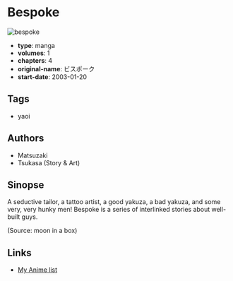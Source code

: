 # Bespoke

![bespoke](https://cdn.myanimelist.net/images/manga/1/32367.jpg)

-   **type**: manga
-   **volumes**: 1
-   **chapters**: 4
-   **original-name**: ビスポーク
-   **start-date**: 2003-01-20

## Tags

-   yaoi

## Authors

-   Matsuzaki
-   Tsukasa (Story & Art)

## Sinopse

A seductive tailor, a tattoo artist, a good yakuza, a bad yakuza, and some very, very hunky men! Bespoke is a series of interlinked stories about well-built guys.

(Source: moon in a box)

## Links

-   [My Anime list](https://myanimelist.net/manga/20463/Bespoke)
